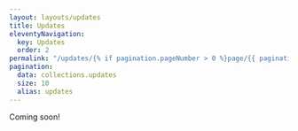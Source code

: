 ```yaml
---
layout: layouts/updates
title: Updates
eleventyNavigation:
  key: Updates
  order: 2
permalink: "/updates/{% if pagination.pageNumber > 0 %}page/{{ pagination.pageNumber + 1 }}/{% endif %}"
pagination:
  data: collections.updates
  size: 10
  alias: updates
---
```

Coming soon!
